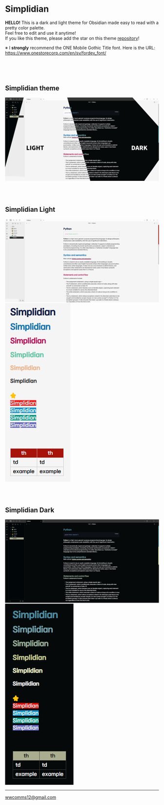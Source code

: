 # Simplidian
**HELLO!** 
This is a dark and light theme for Obsidian made easy to read with a pretty color palette.<br/>
Feel free to edit and use it anytime!<br/>
If you like this theme, please add the star on this theme [repository](https://github.com/NAGI1F327/simplidian-obsidian)!

※ I **strongly** recommend the ONE Mobile Gothic Title font.
Here is the URL: https://www.onestorecorp.com/en/sv/fordev_font/


<br/><br/><br/>

## Simplidian theme
<img src=theme.png>

<br/><br/>

## Simplidian Light
<img src=light_theme.png>
<img src=light_theme_1.png>

<br/><br/>

## Simplidian Dark
<img src=dark_theme.png>
<img src=dark_theme_1.png>

---

wwcomms12@gmail.com
